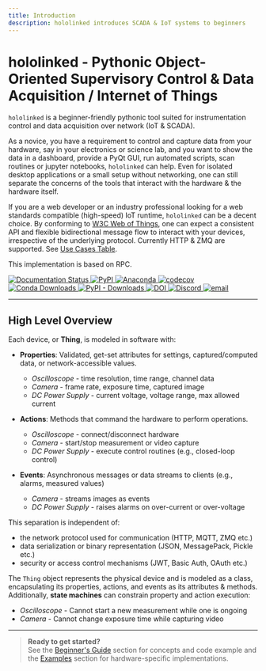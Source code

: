 ```yaml
---
title: Introduction
description: hololinked introduces SCADA & IoT systems to beginners
---
```


# hololinked - Pythonic Object-Oriented Supervisory Control & Data Acquisition / Internet of Things

`hololinked` is a beginner-friendly pythonic tool suited for instrumentation control and data acquisition over network (IoT & SCADA).

As a novice, you have a requirement to control and capture data from your hardware, say in your electronics or science lab, and you want to show the data in a dashboard, provide a PyQt GUI, run automated scripts, scan routines or jupyter notebooks, `hololinked` can help. Even for isolated desktop applications or a small setup without networking, one can still separate the concerns of the tools that interact with the hardware & the hardware itself.

If you are a web developer or an industry professional looking for a web standards compatible (high-speed) IoT runtime, `hololinked` can be a decent choice. By conforming to [W3C Web of Things](https://www.w3.org/WoT/), one can expect a consistent API and flexible bidirectional message flow to interact with your devices, irrespective of the underlying protocol. Currently HTTP & ZMQ are supported. See [Use Cases Table](#use-cases-table).

This implementation is based on RPC.

<div align="left">

<a href="https://github.com/hololinked-dev/docs">
    <img src="https://img.shields.io/github/actions/workflow/status/hololinked-dev/docs/ci.yaml?label=Build%20And%20Publish%20Docs" alt="Documentation Status">
</a>
<a href="https://pypi.org/project/hololinked/">
    <img src="https://img.shields.io/pypi/v/hololinked?label=pypi%20package" alt="PyPI">
</a>
<a href="https://anaconda.org/conda-forge/hololinked">
    <img src="https://anaconda.org/conda-forge/hololinked/badges/version.svg" alt="Anaconda">
</a>
<a href="https://codecov.io/github/hololinked-dev/hololinked">
    <img src="https://codecov.io/github/hololinked-dev/hololinked/graph/badge.svg?token=5DI4XJ2KX9" alt="codecov">
</a>
<a href="https://anaconda.org/conda-forge/hololinked">
    <img src="https://img.shields.io/conda/d/conda-forge/hololinked" alt="Conda Downloads">
</a>
<a href="https://pypistats.org/packages/hololinked">
    <img src="https://img.shields.io/pypi/dm/hololinked?label=pypi%20downloads" alt="PyPI - Downloads">
</a>
<a href="https://doi.org/10.5281/zenodo.12802841">
    <img src="https://zenodo.org/badge/DOI/10.5281/zenodo.15155942.svg" alt="DOI">
</a>
<a href="https://discord.com/invite/kEz87zqQXh">
    <img src="https://img.shields.io/discord/1265289049783140464?label=Discord%20Members&amp;logo=discord" alt="Discord">
</a>
<a href="mailto:info@hololinked.dev">
    <img src="https://img.shields.io/badge/email-brown" alt="email">
</a>

</div>

---

## High Level Overview

Each device, or **Thing**, is modeled in software with:

- **Properties**: Validated, get-set attributes for settings, captured/computed data, or network-accessible values.

    - _Oscilloscope_ - time resolution, time range, channel data
    - _Camera_ - frame rate, exposure time, captured image
    - _DC Power Supply_ - current voltage, voltage range, max allowed current

- **Actions**: Methods that command the hardware to perform operations.

    - _Oscilloscope_ - connect/disconnect hardware
    - _Camera_ - start/stop measurement or video capture
    - _DC Power Supply_ - execute control routines (e.g., closed-loop control)

- **Events**: Asynchronous messages or data streams to clients (e.g., alarms, measured values)

    - _Camera_ - streams images as events
    - _DC Power Supply_ - raises alarms on over-current or over-voltage

This separation is independent of:

- the network protocol used for communication (HTTP, MQTT, ZMQ etc.)
- data serialization or binary representation (JSON, MessagePack, Pickle etc.)
- security or access control mechanisms (JWT, Basic Auth, OAuth etc.)

The `Thing` object represents the physical device and is modeled as a class, encapsulating its properties, actions, and events as its attributes & methods. Additionally, **state machines** can constrain property and action execution:

- _Oscilloscope_ - Cannot start a new measurement while one is ongoing
- _Camera_ - Cannot change exposure time while capturing video

---

> **Ready to get started?**  
> See the [Beginner's Guide](#beginner-guide) section for concepts and code example and the [Examples](#examples) section for hardware-specific implementations.
